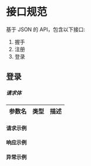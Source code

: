 # 接口规范

基于 JSON 的 API，包含以下接口:

1. 握手
1. 注册
1. 登录



## 登录


##### 请求体

参数名 | 类型 | 描述
---|---|---


#### 请求示例

#### 响应示例


#### 异常示例

